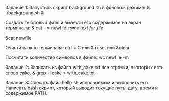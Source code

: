 Задание 1:
Запустить скрипт background.sh в фоновом режиме:
& ./background.sh &

Создать текстовый файл и вывести его содержимое на экран терминала:
& cat - > newfile
*some text for file* 

&cat newfile

Очистить окно терминала:
ctrl + C или & reset или &clear

Посчитать количество символов в файле:
wc newfile -m


Задание 2:
Записать из файла with_cake.txt все строчки, в которых есть слово cake.
& grep -i cake > with_cake.txt


Задание 3:
Сделать файл hello.sh исполняемым и выполнить его
Написать bash скрипт, который выводит текущие путь, дату,
время и содержимое PATH.
